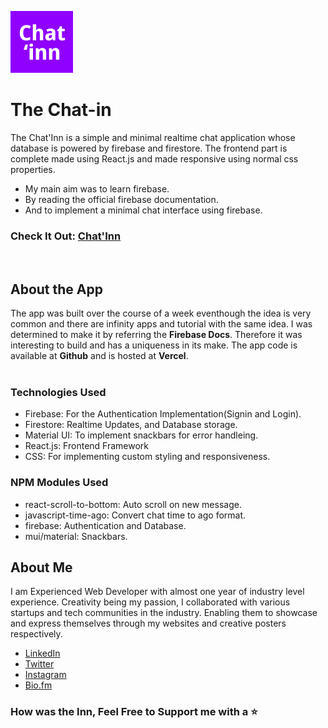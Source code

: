 ![alt text](public/ChatInn.png)
# The Chat-in
The Chat'Inn is a simple and minimal realtime chat application whose database is powered by firebase and firestore. The frontend part is complete made using React.js and made responsive using normal css properties.

- My main aim was to learn firebase.
- By reading the official firebase documentation.
- And to implement a minimal chat interface using firebase.

### Check It Out: [Chat'Inn](https://chat-inn.vercel.app/)
<br/>

## About the App

The app was built over the course of a week eventhough the idea is very common and there are infinity apps and tutorial with the same idea. I was determined to make it by referring the **Firebase Docs**. Therefore it was interesting to build and has a uniqueness in its make. The app code is available at **Github** and is hosted at **Vercel**.
<br/><br/>
### Technologies Used
- Firebase: For the Authentication Implementation(Signin and Login).
- Firestore: Realtime Updates, and Database storage.
- Material UI: To implement snackbars for error handleing.
- React.js: Frontend Framework
- CSS: For implementing custom styling and responsiveness.

### NPM Modules Used
- react-scroll-to-bottom: Auto scroll on new message.
- javascript-time-ago: Convert chat time to ago format.
- firebase: Authentication and Database.
- mui/material: Snackbars.

## About Me

I am Experienced Web Developer with almost one year of industry level experience. Creativity being my passion, I collaborated with various startups and tech communities in the industry. Enabling them to showcase and express themselves through my websites and creative posters respectively. 

- [LinkedIn](https://www.linkedin.com/in/-aswinasok/)
- [Twitter](https://twitter.com/_aswin_asok_)
- [Instagram](https://www.instagram.com/_aswin_asok_/)
- [Bio.fm](https://bio.fm/aswinasok)

### How was the Inn, Feel Free to Support me with a ⭐